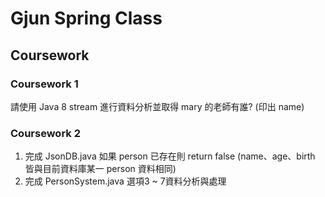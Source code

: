 # Gjun Spring Class

## Coursework

### Coursework 1

請使用 Java 8 stream 進行資料分析並取得 mary 的老師有誰? (印出 name)

### Coursework 2

1. 完成 JsonDB.java 如果 person 已存在則 return false (name、age、birth 皆與目前資料庫某一 person 資料相同)
2. 完成 PersonSystem.java 選項3 ~ 7資料分析與處理
